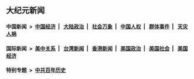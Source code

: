 ## 大纪元新闻

#### 中国新闻 &nbsp;>&nbsp; [中国经济](indexes/ncid283/README.md?02191245) &nbsp;| &nbsp; [大陆政治](indexes/ncid277/README.md?02191245) &nbsp;| &nbsp; [社会万象](indexes/ncid282/README.md?02191245) &nbsp;| &nbsp; [中国人权](indexes/ncid278/README.md?02191245) &nbsp;| &nbsp; [群体事件](indexes/ncid279/README.md?02191245) &nbsp;| &nbsp; [天灾人祸](indexes/ncid280/README.md?02191245)

#### 国际新闻 &nbsp;>&nbsp; [美中关系](indexes/nf1412576/README.md?02191245) &nbsp;| &nbsp; [台湾新闻](indexes/ncid1349361/README.md?02191245) &nbsp;| &nbsp; [香港新闻](indexes/ncid1349362/README.md?02191245) &nbsp;| &nbsp; [美国政治](indexes/ncid1078159/README.md?02191245) &nbsp;| &nbsp; [美国社会](indexes/ncid1078160/README.md?02191245) &nbsp;| &nbsp; [美国经济](indexes/ncid1078158/README.md?02191245)

#### 特别专题 &nbsp;>&nbsp; [中共百年历史](https://github.com/epoch-news/epoch-special/blob/master/README.md?02191245)  
